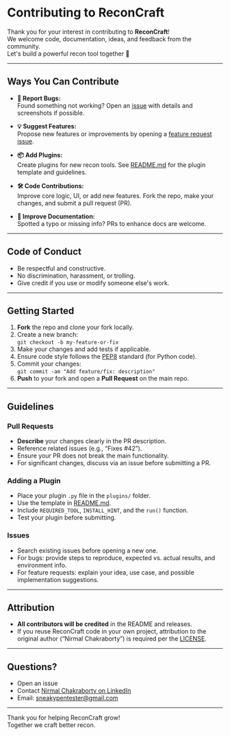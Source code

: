 # Contributing to ReconCraft

Thank you for your interest in contributing to **ReconCraft**!  
We welcome code, documentation, ideas, and feedback from the community.  
Let's build a powerful recon tool together 🚀

---

## Ways You Can Contribute

- **🐞 Report Bugs:**  
  Found something not working? Open an [issue](https://github.com/sneakywarwolf/ReconCraft/issues) with details and screenshots if possible.

- **💡 Suggest Features:**  
  Propose new features or improvements by opening a [feature request issue](https://github.com/sneakywarwolf/ReconCraft/issues).

- **📦 Add Plugins:**  
  Create plugins for new recon tools. See [README.md](README.md#plugin-development-guide) for the plugin template and guidelines.

- **🛠️ Code Contributions:**  
  Improve core logic, UI, or add new features. Fork the repo, make your changes, and submit a pull request (PR).

- **📝 Improve Documentation:**  
  Spotted a typo or missing info? PRs to enhance docs are welcome.

---

## Code of Conduct

- Be respectful and constructive.
- No discrimination, harassment, or trolling.
- Give credit if you use or modify someone else's work.

---

## Getting Started

1. **Fork** the repo and clone your fork locally.
2. Create a new branch:  
   `git checkout -b my-feature-or-fix`
3. Make your changes and add tests if applicable.
4. Ensure code style follows the [PEP8](https://pep8.org/) standard (for Python code).
5. Commit your changes:  
   `git commit -am "Add feature/fix: description"`
6. **Push** to your fork and open a **Pull Request** on the main repo.

---

## Guidelines

### Pull Requests

- **Describe** your changes clearly in the PR description.
- Reference related issues (e.g., “Fixes #42”).
- Ensure your PR does not break the main functionality.
- For significant changes, discuss via an issue before submitting a PR.

### Adding a Plugin

- Place your plugin `.py` file in the `plugins/` folder.
- Use the template in [README.md](README.md#plugin-template).
- Include `REQUIRED_TOOL`, `INSTALL_HINT`, and the `run()` function.
- Test your plugin before submitting.

### Issues

- Search existing issues before opening a new one.
- For bugs: provide steps to reproduce, expected vs. actual results, and environment info.
- For feature requests: explain your idea, use case, and possible implementation suggestions.

---

## Attribution

- **All contributors will be credited** in the README and releases.
- If you reuse ReconCraft code in your own project, attribution to the original author (“Nirmal Chakraborty”) is required per the [LICENSE](LICENSE).

---

## Questions?

- Open an issue
- Contact [Nirmal Chakraborty on LinkedIn](https://www.linkedin.com/in/nirmalchak/)
- Email: [sneakypentester@gmail.com](mailto:sneakypentester@gmail.com)

---

Thank you for helping ReconCraft grow!  
Together we craft better recon.

